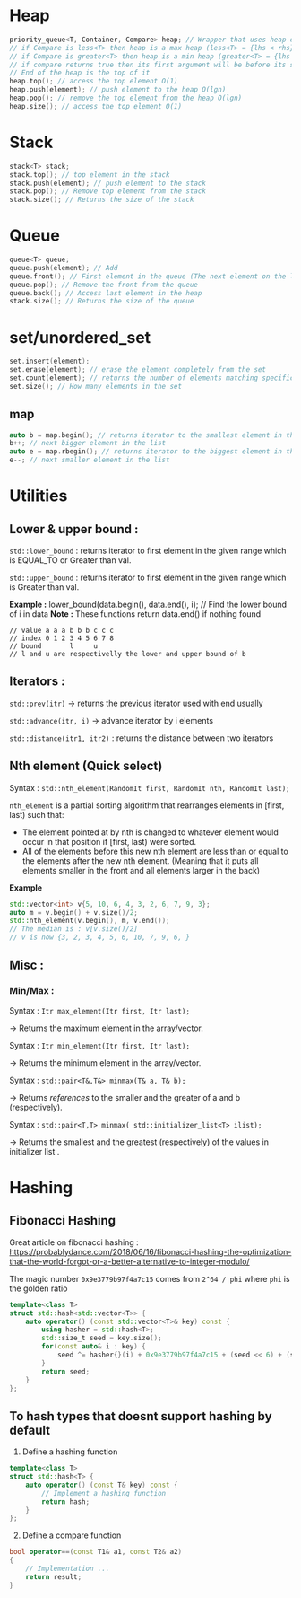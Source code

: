 # Heap
```cpp
priority_queue<T, Container, Compare> heap; // Wrapper that uses heap operations
// if Compare is less<T> then heap is a max heap (less<T> = {lhs < rhs})
// if Compare is greater<T> then heap is a min heap (greater<T> = {lhs > rhs})
// if compare returns true then its first argument will be before its second argument in the heap
// End of the heap is the top of it
heap.top(); // access the top element O(1)
heap.push(element); // push element to the heap O(lgn)
heap.pop(); // remove the top element from the heap O(lgn)
heap.size(); // access the top element O(1)
```
# Stack
```cpp
stack<T> stack;
stack.top(); // top element in the stack
stack.push(element); // push element to the stack
stack.pop(); // Remove top element from the stack
stack.size(); // Returns the size of the stack
```
# Queue
```cpp
queue<T> queue;
queue.push(element); // Add
queue.front(); // First element in the queue (The next element on the list)
queue.pop(); // Remove the front from the queue
queue.back(); // Access last element in the heap
stack.size(); // Returns the size of the queue
```
# set/unordered_set
```cpp
set.insert(element); 
set.erase(element); // erase the element completely from the set
set.count(element); // returns the number of elements matching specific key
set.size(); // How many elements in the set
```
## map
```cpp
auto b = map.begin(); // returns iterator to the smallest element in the map (This is O(1) in C++)
b++; // next bigger element in the list
auto e = map.rbegin(); // returns iterator to the biggest element in the map (This is O(1) in C++)
e--; // next smaller element in the list
```
# Utilities
## Lower & upper bound :
`std::lower_bound` : returns iterator to first element in the given range which is EQUAL_TO or Greater than val.

`std::upper_bound` : returns iterator to first element in the given range which is Greater than val.

**Example :** lower_bound(data.begin(), data.end(), i); // Find the lower bound of i in data
**Note :** These functions return data.end() if nothing found
```
// value a a a b b b c c c
// index 0 1 2 3 4 5 6 7 8
// bound       l     u
// l and u are respectivelly the lower and upper bound of b
```
## Iterators :
`std::prev(itr)` -> returns the previous iterator used with end usually

`std::advance(itr, i)` -> advance iterator by i elements

`std::distance(itr1, itr2)` : returns the distance between two iterators

## Nth element (Quick select)
Syntax : `std::nth_element(RandomIt first, RandomIt nth, RandomIt last);`

`nth_element` is a partial sorting algorithm that rearranges elements in [first, last) such that:
- The element pointed at by nth is changed to whatever element would occur in that position if [first, last) were sorted.
- All of the elements before this new nth element are less than or equal to the elements after the new nth element. (Meaning that it puts all elements smaller in the front and all elements larger in the back)

**Example**
```cpp
std::vector<int> v{5, 10, 6, 4, 3, 2, 6, 7, 9, 3}; 
auto m = v.begin() + v.size()/2;
std::nth_element(v.begin(), m, v.end());
// The median is : v[v.size()/2]
// v is now {3, 2, 3, 4, 5, 6, 10, 7, 9, 6, }
```

## Misc :
### Min/Max :
Syntax : `Itr max_element(Itr first, Itr last);`

-> Returns the maximum element in the array/vector.

Syntax : `Itr min_element(Itr first, Itr last);`

-> Returns the minimum element in the array/vector.


Syntax : `std::pair<T&,T&> minmax(T& a, T& b);` 

-> Returns *references* to the smaller and the greater of a and b (respectively).

Syntax : `std::pair<T,T> minmax( std::initializer_list<T> ilist);` 

-> Returns the smallest and the greatest (respectively) of the values in initializer list .

# Hashing
## Fibonacci Hashing
Great article on fibonacci hashing : https://probablydance.com/2018/06/16/fibonacci-hashing-the-optimization-that-the-world-forgot-or-a-better-alternative-to-integer-modulo/

The magic number `0x9e3779b97f4a7c15` comes from `2^64 / phi` where `phi` is the golden ratio
```cpp
template<class T> 
struct std::hash<std::vector<T>> {
    auto operator() (const std::vector<T>& key) const {
        using hasher = std::hash<T>;
        std::size_t seed = key.size();
        for(const auto& i : key) {
            seed ^= hasher{}(i) + 0x9e3779b97f4a7c15 + (seed << 6) + (seed >> 2);
        }
        return seed;
    }
};
````

## To hash types that doesnt support hashing by default
1. Define a hashing function
```cpp
template<class T> 
struct std::hash<T> {
    auto operator() (const T& key) const {
        // Implement a hashing function
        return hash;
    }
};
```
2. Define a compare function
```cpp
bool operator==(const T1& a1, const T2& a2)
{
    // Implementation ...
    return result;
}
```

